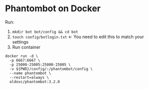 # Phantombot on Docker

Run:
1. `mkdir bot bot/config && cd bot`
2. `touch config/botlogin.txt` <- You need to edit this to match your settings
3. Run container
```
docker run -d \
  -p 6667:6667 \
  -p 25000-25005:25000-25005 \
  -v ${PWD}/config/:/phantombot/config \
  --name phantombot \
  --restart=always \
  aldovc/phantombot:3.2.0
```
